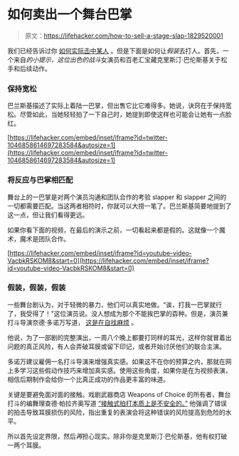 # 如何卖出一个舞台巴掌

> 原文：<https://lifehacker.com/how-to-sell-a-stage-slap-1829520001>

我们已经告诉过你 [如何实际击中某人](https://lifehacker.com/how-to-throw-a-punch-correctly-5829523#_ga=2.206885715.1372562791.1538401739-1297080755.1497980211) 。但是下面是如何让*假装*去打人。首先，一个来自*的小提示，这位出色的战斗*女演员和百老汇宝藏克里斯汀·巴伦斯基关于松手和后续动作。



### 保持宽松

巴兰斯基描述了实际上着陆一巴掌，但出售它比它难得多。她说，诀窍在于保持宽松。尽管如此，当她轻轻拍了一下自己时，她提到即使这样也可能会让她有一点脸红。

 [https://lifehacker.com/embed/inset/iframe?id=twitter-1046858614697283584&autosize=1](https://lifehacker.com/embed/inset/iframe?id=twitter-1046858614697283584&autosize=1) 

### 将反应与巴掌相匹配

舞台上的一巴掌是对两个演员沟通和团队合作的考验 slapper 和 slapper 之间的一切都需要匹配。当这两者相符时，你就可以大捞一笔了。巴兰斯基简要地提到了这一点，但让我们看得更远。

如果你看下面的视频，在最后的演示之前，一切看起来都是假的。这就像一个魔术，魔术是团队合作。

 [https://lifehacker.com/embed/inset/iframe?id=youtube-video-VacbkRSKOM8&start=0](https://lifehacker.com/embed/inset/iframe?id=youtube-video-VacbkRSKOM8&start=0) 

### 假装，假装，假装

一些舞台剧认为，对于轻微的暴力，他们可以真实地做。“诶，打我一巴掌就行了，我受得了！”这位演员说。没人想成为那个不能挨巴掌的孬种。但是，演员兼打斗导演奈德·多诺万写道， [这是在自找麻烦](http://www.neddonovan.com/blog/the-art-of-the-stage-slap-a-call-to-arms) 。

他说，为了一部剧的完整演出，一周八个晚上都要打同样的耳光，这样你就冒着出问题的真正风险，有人会弄破耳膜或留下印记，或者开始讨厌他们的联合主演。

多诺万建议雇佣一名打斗导演来增强真实感。如果这不在你的预算之内，那就在网上多学习这些假动作技巧来增加真实感。使用这些角度，如果你是在为视频表演，相信后期制作会给你一个比真正成功的作品更丰富的味道。

关键是要避免面对面的接触。戏剧武器商店 Weapons of Choice 的所有者，舞台打斗的编舞理查德·帕拉齐奥写道 [“接触式拍打本质上是不安全的。”](https://weaponsofchoice.com/extras/stage-slap/) 他强调了错误的拍击导致耳膜损伤的风险，指出重复的表演会将这种错误的风险提高到危险的水平。

所以首先设定界限，然后*再*担心现实。除非你是克里斯汀·巴伦斯基，他有权打破一两个耳膜。